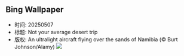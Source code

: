 ## Bing Wallpaper
- 时间: 20250507
- 标题: Not your average desert trip
- 版权: An ultralight aircraft flying over the sands of Namibia (© Burt Johnson/Alamy)
![](https://cn.bing.com/th?id=OHR.FlyoverNamibia_EN-US6033011196_UHD.jpg&rf=LaDigue_UHD.jpg&pid=hp&w=3840&h=2160&rs=1&c=4)
